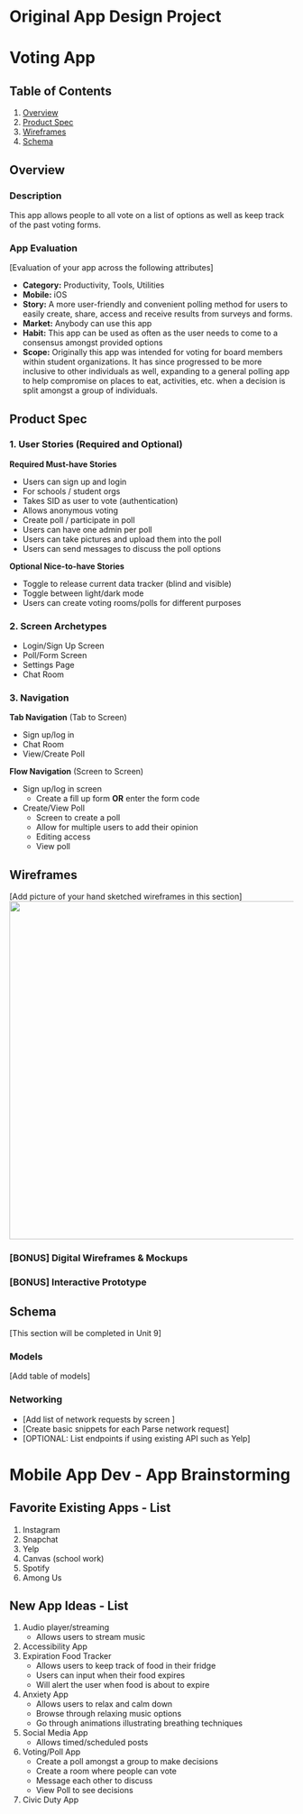 Original App Design Project
===

# Voting App

## Table of Contents
1. [Overview](#Overview)
1. [Product Spec](#Product-Spec)
1. [Wireframes](#Wireframes)
2. [Schema](#Schema)

## Overview
### Description
This app allows people to all vote on a list of options as well as keep track of the past voting forms. 

### App Evaluation
[Evaluation of your app across the following attributes]
- **Category:** Productivity, Tools, Utilities
- **Mobile:** iOS
- **Story:** A more user-friendly and convenient polling method for users to easily create, share, access and receive results from surveys and forms. 
- **Market:** Anybody can use this app 
- **Habit:** This app can be used as often as the user needs to come to a consensus amongst provided options 
- **Scope:** Originally this app was intended for voting for board members within student organizations. It has since progressed to be more inclusive to other individuals as well, expanding to a general polling app to help compromise on places to eat, activities, etc. when a decision is split amongst a group of individuals. 

## Product Spec

### 1. User Stories (Required and Optional)

**Required Must-have Stories**

* Users can sign up and login
* For schools / student orgs
* Takes SID as user to vote (authentication)
* Allows anonymous voting 
* Create poll / participate in poll 
* Users can have one admin per poll 
* Users can take pictures and upload them into the poll
* Users can send messages to discuss the poll options

**Optional Nice-to-have Stories**

* Toggle to release current data tracker (blind and visible)
* Toggle between light/dark mode
* Users can create voting rooms/polls for different purposes

### 2. Screen Archetypes

* Login/Sign Up Screen
* Poll/Form Screen
* Settings Page
* Chat Room

### 3. Navigation

**Tab Navigation** (Tab to Screen)

* Sign up/log in
* Chat Room
* View/Create Poll

**Flow Navigation** (Screen to Screen)

* Sign up/log in screen
   * Create a fill up form **OR** enter the form code
* Create/View Poll
   * Screen to create a poll
   * Allow for multiple users to add their opinion
   * Editing access
   * View poll

## Wireframes
[Add picture of your hand sketched wireframes in this section]
<img src="https://drive.google.com/file/d/1HqKUjfIbli5RqDkeCOhUZS8lj_9u0tju/view?usp=sharing" width=600>

### [BONUS] Digital Wireframes & Mockups

### [BONUS] Interactive Prototype

## Schema 
[This section will be completed in Unit 9]
### Models
[Add table of models]
### Networking
- [Add list of network requests by screen ]
- [Create basic snippets for each Parse network request]
- [OPTIONAL: List endpoints if using existing API such as Yelp]

Mobile App Dev - App Brainstorming
===

## Favorite Existing Apps - List
1. Instagram 
2. Snapchat
3. Yelp 
4. Canvas (school work) 
5. Spotify
6. Among Us

## New App Ideas - List
1. Audio player/streaming
   - Allows users to stream music
2. Accessibility App
3. Expiration Food Tracker
   - Allows users to keep track of food in their fridge
   - Users can input when their food expires
   - Will alert the user when food is about to expire
4. Anxiety App
   - Allows users to relax and calm down
   - Browse through relaxing music options
   - Go through animations illustrating breathing techniques
5. Social Media App
   - Allows timed/scheduled posts
6. Voting/Poll App
   - Create a poll amongst a group to make decisions
   - Create a room where people can vote
   - Message each other to discuss
   - View Poll to see decisions
7. Civic Duty App





